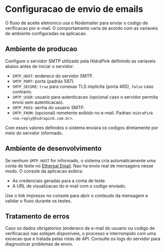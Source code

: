 # Configuracao de envio de emails

O fluxo de aceite eletronico usa o Nodemailer para enviar o codigo de verificacao por e-mail. O comportamento varia de acordo com as variaveis de ambiente configuradas na aplicacao.

## Ambiente de producao

Configure o servidor SMTP utilizado pela HidraPink definindo as variaveis abaixo antes de iniciar o servidor:

- `SMTP_HOST`: endereco do servidor SMTP.
- `SMTP_PORT`: porta (padrão 587).
- `SMTP_SECURE`: `true` para conexao TLS implicita (porta 465), `false` caso contrario.
- `SMTP_USER`: usuario para autenticacao (opcional caso o servidor permita envio sem autenticacao).
- `SMTP_PASS`: senha do usuario SMTP.
- `SMTP_FROM`: (opcional) remetente exibido no e-mail. Padrao: `HidraPink <no-reply@hidrapink.com.br>`.

Com esses valores definidos o sistema enviara os codigos diretamente por meio do servidor informado.

## Ambiente de desenvolvimento

Se nenhum `SMTP_HOST` for informado, o sistema cria automaticamente uma conta de teste no [Ethereal Email](https://ethereal.email/). Nao ha envio real de mensagens nesse modo. O console da aplicacao exibira:

- As credenciais geradas para a conta de teste.
- A URL de visualizacao do e-mail com o codigo enviado.

Use o link impresso no console para abrir o conteudo da mensagem e validar o fluxo durante os testes.

## Tratamento de erros

Caso os dados obrigatorios (endereco de e-mail do usuario ou codigo de verificacao) nao estejam disponiveis, o processo e interrompido com uma excecao que e tratada pelas rotas de API. Consulte os logs do servidor para diagnosticar problemas de envio.
